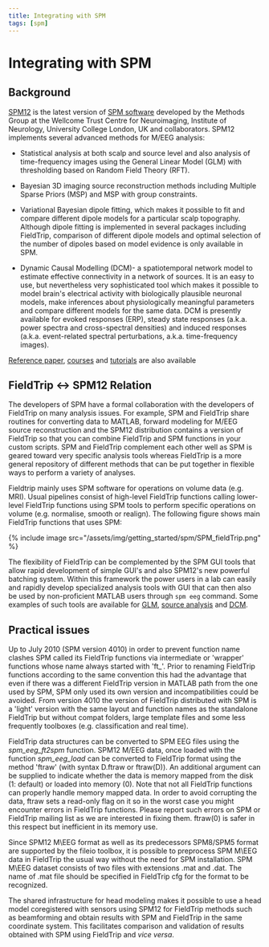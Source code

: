 ```yaml
---
title: Integrating with SPM
tags: [spm]
---
```


# Integrating with SPM

## Background

[SPM12](http://www.fil.ion.ucl.ac.uk/spm/software/spm8b/) is the latest version of [SPM software](http://www.fil.ion.ucl.ac.uk/spm/) developed by the Methods Group at the Wellcome Trust Centre for Neuroimaging, Institute of Neurology, University College London, UK and collaborators. SPM12 implements several advanced methods for M/EEG analysis:

- Statistical analysis at both scalp and source level and also analysis of time-frequency images using the General Linear Model (GLM) with thresholding based on Random Field Theory (RFT).

- Bayesian 3D imaging source reconstruction methods including Multiple Sparse Priors (MSP) and MSP with group constraints.

- Variational Bayesian dipole fitting, which makes it possible to fit and compare different dipole models for a particular scalp topography. Although dipole fitting is implemented in several packages including FieldTrip, comparison of different dipole models and optimal selection of the number of dipoles based on model evidence is only available in SPM.

- Dynamic Causal Modelling (DCM)- a spatiotemporal network model to estimate effective connectivity in a network of sources. It is an easy to use, but nevertheless very sophisticated tool which makes it possible to model brain's electrical activity with biologically plausible neuronal models, make inferences about physiologically meaningful parameters and compare different models for the same data. DCM is presently available for evoked responses (ERP), steady state responses (a.k.a. power spectra and cross-spectral densities) and induced responses (a.k.a. event-related spectral perturbations, a.k.a. time-frequency images).

[Reference paper](https://www.hindawi.com/journals/cin/2011/852961/), [courses](https://www.fil.ion.ucl.ac.uk/spm/course/video/) and [tutorials](https://jsheunis.github.io/2018-06-28-spm12-matlab-scripting-tutorial-1/) are also available


## FieldTrip <-> SPM12 Relation
The developers of SPM have a formal collaboration with the developers of FieldTrip on many analysis issues. For example, SPM and FieldTrip share routines for converting data to MATLAB, forward modeling for M/EEG source reconstruction and the SPM12 distribution contains a version of FieldTrip so that you can combine FieldTrip and SPM functions in your custom scripts. SPM and FieldTrip complement each other well as SPM is geared toward very specific analysis tools whereas FieldTrip is a more general repository of different methods that can be put together in flexible ways to perform a variety of analyses.

Fieldtrip mainly uses SPM software for operations on volume data (e.g. MRI). Usual pipelines consist of high-level FieldTrip functions calling lower-level FieldTrip functions using SPM tools to perform specific operations on volume (e.g. normalise, smooth or realign). The following figure shows main FieldTrip functions that uses SPM:

{% include image src="/assets/img/getting_started/spm/SPM_fieldTrip.png" %}

The flexibility of FieldTrip can be complemented by the SPM GUI tools that allow rapid development of simple GUI's and also SPM12's new powerful batching system. Within this framework the power users in a lab can easily and rapidly develop specialized analysis tools with GUI that can then also be used by non-proficient MATLAB users through ```spm eeg``` command. Some examples of such tools are available for [GLM](https://www.fieldtriptoolbox.org/workshop/meg-uk-2015/spm_stats/), [source analysis](https://www.fieldtriptoolbox.org/workshop/meg-uk-2015/spm_source/) and [DCM](https://www.fieldtriptoolbox.org/workshop/meg-uk-2015/dcm_tutorial/).

## Practical issues

Up to July 2010 (SPM version 4010) in order to prevent function name clashes SPM called its FieldTrip functions via intermediate or 'wrapper' functions whose name always started with 'ft\_'. Prior to renaming FieldTrip functions according to the same convention this had the advantage that even if there was a different FieldTrip version in MATLAB path from the one used by SPM, SPM only used its own version and incompatibilities could be avoided. From version 4010 the version of FieldTrip distributed with SPM is a 'light' version with the same layout and function names as the standalone FieldTrip but without compat folders, large template files and some less frequently toolboxes (e.g. classification and real time).

FieldTrip data structures can be converted to SPM EEG files using the _spm_eeg_ft2spm_ function. SPM12 M/EEG data, once loaded with the function _spm_eeg_load_ can be converted to FieldTrip format using the method 'ftraw' (with syntax D.ftraw or ftraw(D)). An additional argument can be supplied to indicate whether the data is memory mapped from the disk (1: default) or loaded into memory (0). Note that not all FieldTrip functions can properly handle memory mapped data. In order to avoid corrupting the data, ftraw sets a read-only flag on it so in the worst case you might encounter errors in FieldTrip functions. Please report such errors on SPM or FieldTrip mailing list as we are interested in fixing them. ftraw(0) is
safer in this respect but inefficient in its memory use.

Since SPM12 M\EEG format as well as its predecessors SPM8/SPM5 format are supported by the fileio toolbox, it is possible to preprocess SPM M\EEG data in FieldTrip the usual way without the need for SPM installation. SPM M\EEG dataset consists of two files with extensions .mat and .dat. The name of .mat file should be specified in FieldTrip cfg for the format to be recognized.

The shared infrastructure for head modeling makes it possible to use a head model coregistered with sensors using SPM12 for FieldTrip methods such as beamforming and obtain results with SPM and FieldTrip in the same coordinate system. This facilitates comparison and validation of results obtained with SPM using FieldTrip and _vice versa_.
